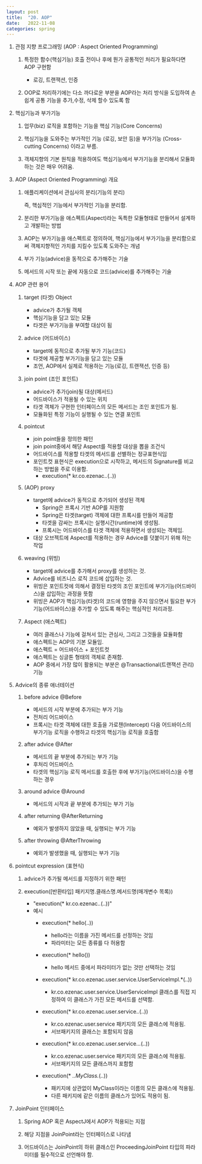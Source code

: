 ```yaml
---
layout: post
title:  "20. AOP"
date:   2022-11-08
categories: spring
---
```

1. 관점 지향 프로그래밍 (AOP : Aspect Oriented Programming)

    1) 특정한 함수(핵심기능) 호출 전이나 후에 뭔가 공통적인 처리가 필요하다면 AOP 구현함

        - 로깅, 트랜잭션, 인증 

    2) OOP로 처리하기에는 다소 까다로운 부분을 AOP라는 처리 방식을 도입하여 
       손쉽게 공통 기능을 추가,수정, 삭제 할수 있도록 함         

2. 핵심기능과 부가기능     

    1) 업무(biz) 로직을 포함하는 기능을 핵심 기능(Core Concerns)

    2) 핵심기능을 도와주는 부가적인 기능 (로깅, 보안 등)을  부가기능 
       (Cross-cutting Concerns) 이라고 부름.

    3) 객체지향의 기본 원칙을 적용하여도 핵심기능에서 부가기능을 분리해서
       모듈화하는 것은 매우 어려움.   

3. AOP (Aspect Oriented Programming) 개요       

    1) 애플리케이션에서 관심사의 분리(기능의 분리)

       즉, 핵심적인 기능에서 부가적인 기능을 분리함.

    2) 분리한 부가기능을 애스펙트(Aspect)라는 독특한 모듈형태로 
       만들어서 설계하고 개발하는 방법    

    3) AOP는 부가기능을 애스펙트로 정의하여,
       핵심기능에서 부가기능을 분리함으로써 
       객체지향적인 가치를 지킬수 있도록 도와주는 개념 

    4) 부가 기능(advice)을 동적으로 추가해주는 기술

    5) 메서드의 시작 또는 끝에 자동으로 코드(advice)를 추가해주는 기술   

4. AOP 관련 용어 

    1) target (타겟) Object 


        - advice가 추가될 객체   
        - 핵심기능을 담고 있는 모듈
        - 타겟은 부가기능을 부여할 대상이 됨  


    2) advice (어드바이스)


        - target에 동적으로 추가될 부가 기능(코드)    
        - 타겟에 제공할 부가기능을 담고 있는 모듈 
        - 조언, AOP에서 실제로 적용하는 기능(로깅, 트랜잭션, 인증 등)


    3) join point (조인 포인트)


        - advice가 추가(join)될 대상(메서드)               
        - 어드바이스가 적용될 수 있는 위치     
        - 타겟 객체가 구현한 인터페이스의 모든 메서드는 조인 포인트가 됨.
        - 모듈화된 특정 기능이 실행될 수 있는 연결 포인트 


    4) pointcut 


        - join point들을 정의한 패턴 
        - join point중에서 해당 Aspect를 적용할 대상을 뽑을 조건식
        - 어드바이스를 적용할 타겟의 메서드를 선별하는 정규표현식임
        - 포인트컷 표현식은 execution으로 시작하고,
          메서드의 Signature를 비교하는 방법을 주로 이용함.
            - execution(* kr.co.ezenac.*.*(..))


    5) (AOP) proxy


        - target에 advice가 동적으로 추가되어 생성된 객체
            - Spring은 프록시 기반 AOP를 지원함 
            - Spring은 타겟(target) 객체에 대한 프록시를 만들어 제공함 
            - 타겟을 감싸는 프록시는 실행시간(runtime)에 생성됨.
            - 프록시는 어드바이스를 타겟 객체에 적용하면서 생성되는 객체임.
        - 대상 오브젝트에 Aspect를 적용하는 경우 Advice를 덧붙이기 위해 하는 작업


    6) weaving (위빙)


        - target에 advice를 추가해서 proxy를 생성하는 것.   
        - Advice를 비즈니스 로직 코드에 삽입하는 것.         
        - 위빙은 포인트컷에 의해서 결정된 타겟의 조인 포인트에 
          부가기능(어드바이스)을 삽입하는 과정을 뜻함
        - 위빙은 AOP가 핵심기능(타겟)의 코드에 영향을 주지 않으면서
          필요한 부가기능(어드바이스)을 추가할 수 있도록 해주는 
          핵심적인 처리과정.  


    7) Aspect (애스펙트)


        - 여러 클래스나 기능에 걸쳐서 있는 관심사, 그리고 그것들을 묘듈화함
        - 애스펙트는 AOP의 기본 모듈임.          
        - 애스펙트 = 어드바이스 + 포인트컷 
        - 애스펙트는 싱글톤 형태의 객체로 존재함.
        - AOP 중에서 가장 많이 활용되는 부분은 @Transactional(트랜잭션 관리) 기능


5. Advice의 종류                                                애너테이션

    1) before advice                                            @Before


        - 메서드의 시작 부분에 추가되는 부가 기능 
        - 전처리 어드바이스 
        - 프록시는 타겟 객체에 대한 호출을 가로챈(Intercept) 다음
          어드바이스의 부가기능 로직을 수행하고 
          타겟의 핵심기능 로직을 호출함 


    2) after advice                                             @After


        - 메서드의 끝 부분에 추가되는 부가 기능
        - 후처리 어드바이스  
        - 타겟의 핵심기능 로직 메서드를 호출한 후에 
          부가기능(어드바이스)을 수행하는 경우


    3) around advice                                            @Around


        - 메서드의 시작과 끝 부분에 추가되는 부가 기능 


    4) after returning                                          @AfterReturning


        - 예외가 발생하지 않았을 때, 실행되는 부가 기능                     


    5) after throwing                                           @AfterThrowing


        - 예외가 발생했을 때, 실행되는 부가 기능 


6. pointcut expression (표현식) 

    1) advice가 추가될 메서드를 지정하기 위한 패턴 

    2) execution([반환타입] 패키지명.클래스명.메서드명(매개변수 목록))


        - "execution(* kr.co.ezenac.*.*(..))"
        - 예시
            - execution(* hello(..))
                - hello라는 이름을 가진 메서드를 선정하는 것임
                - 파라미터는 모든 종류를 다 허용함 

            - execution(* hello())   
                - hello 메서드 중에서 파라미터가 없는 것만 선택하는 것임

            - execution(* kr.co.ezenac.user.service.UserServiceImpl.*(..))
                - kr.co.ezenac.user.service.UserServiceImpl 클래스를 직접 지정하여
                  이 클래스가 가진 모든 메서드를 선택함.       

            - execution(* kr.co.ezenac.user.service.*.*(..))  
                - kr.co.ezenac.user.service 패키지의 모든 클래스에 적용됨.
                - 서브패키지의 클래스는 포함되지 않음                 

            - execution(* kr.co.ezenac.user.service..*.*(..))  
                - kr.co.ezenac.user.service 패키지의 모든 클래스에 적용됨.
                - 서브패키지의 모든 클래스까지 포함함 

            - execution(* *..MyClass.*(..))     
                - 패키지에 상관없이 MyClass이라는 이름의 모든 클래스에 적용됨.
                - 다른 패키지에 같은 이름의 클래스가 있어도 적용이 됨.  



7. JoinPoint 인터페이스 

    1) Spring AOP 혹은 AspectJ에서 AOP가 적용되는 지점

    2) 해당 지점을 JoinPoint라는 인터페이스로 나타냄
    
    3) 어드바이스는 JoinPoint의 하위 클래스인 ProceedingJoinPoint 타입의
       파라미터를 필수적으로 선언해야 함.                          
